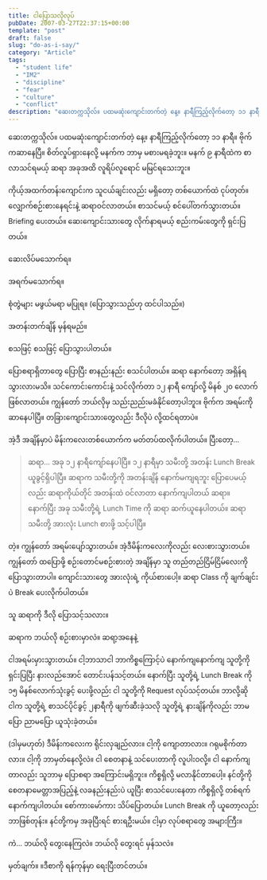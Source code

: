 ```yaml
---
title: ငါပြောသလိုလုပ်
pubDate: 2007-03-27T22:37:15+00:00
template: "post"
draft: false
slug: "do-as-i-say/"
category: "Article"
tags:
  - "student life"
  - "IM2"
  - "discipline"
  - "fear"
  - "culture"
  - "conflict"
description: "ဆေးတက္ကသိုလ်။ ပထမဆုံးကျောင်းတက်တဲ့ နေ့။ နာရီကြည့်လိုက်တော့ ၁၁ နာရီ။ ဗိုက်ကဆာနေပြီ။ စိတ်လှုပ်ရှားနေလို့ မနက်က ဘာမှ မစားမရခဲ့ဘူး။ မနက် ၉ နာရီထဲက စာလာသင်ရမယ့် ဆရာ အခုအထိ လူရိပ်လူရောင် မမြင်ရသေးဘူး။"
---
```


ဆေးတက္ကသိုလ်။ ပထမဆုံးကျောင်းတက်တဲ့ နေ့။ နာရီကြည့်လိုက်တော့ ၁၁ နာရီ။ ဗိုက်ကဆာနေပြီ။ စိတ်လှုပ်ရှားနေလို့ မနက်က ဘာမှ မစားမရခဲ့ဘူး။ မနက် ၉ နာရီထဲက စာလာသင်ရမယ့် ဆရာ အခုအထိ လူရိပ်လူရောင် မမြင်ရသေးဘူး။

ကိုယ့်အထက်တန်းကျောင်းက သူငယ်ချင်းလည်း မရှိတော့ တစ်ယောက်ထဲ ငုပ်တုတ်။ လျှောက်စဉ်းစားနေရင်းနဲ့ ဆရာဝင်လာတယ်။ စာသင်မယ့် စင်ပေါ်တက်သွားတယ်။ Briefing ပေးတယ်။ ဆေးကျောင်းသားတွေ လိုက်နာရမယ့် စည်းကမ်းတွေကို ရှင်းပြတယ်။

ဆေးလိပ်မသောက်ရ။

အရက်မသောက်ရ။

စုံတွဲများ မဖွယ်မရာ မပြုရ။ (ပြောသွားသည်ဟု ထင်ပါသည်။)

အတန်းတက်ချိန် မှန်ရမည်။

စသဖြင့် စသဖြင့် ပြောသွားပါတယ်။

ပြောစရာရှိတာတွေ ပြောပြီး စာနည်းနည်း စသင်ပါတယ်။ ဆရာ နောက်တော့ အရှိန်ရသွားလားမသိ။ သင်ကောင်းကောင်းနဲ့ သင်လိုက်တာ ၁၂ နာရီ ကျော်လို့ မိနစ် ၂၀ လောက်ဖြစ်လာတယ်။ ကျွန်တော် ဘယ်လိုမှ သည်းညည်းမခံနိုင်တော့ပါဘူး။ ဗိုက်က အရမ်းကိုဆာနေပါပြီ။ တခြားကျောင်းသားတွေလည်း ဒီလိုပဲ လို့ထင်ရတာပဲ။

အဲ့ဒီ အချိန်မှာပဲ မိန်းကလေးတစ်ယောက်က မတ်တပ်ထလိုက်ပါတယ်။ ပြီးတော့…

> ဆရာ… အခု ၁၂ နာရီကျော်နေပါပြီ။ ၁၂ နာရီမှာ သမီးတို့ အတန်း Lunch Break ယူခွင့်ရှိပါပြီ။ ဆရာက သမီးတို့ကို အတန်းချိန် နောက်မကျရဘူး ပြောပေမယ့်လည်း ဆရာကိုယ်တိုင် အတန်းထဲ ဝင်လာတာ နောက်ကျပါတယ် ဆရာ။ နောက်ပြီး အခု သမီးတို့ရဲ့ Lunch Time ကို ဆရာ ဆက်ယူနေပါတယ်။ ဆရာ သမီးတို့ အားလုံး Lunch စားဖို့ သင့်ပါပြီ။

တဲ့။ ကျွန်တော် အရမ်းပျော်သွားတယ်။ အဲ့ဒီမိန်းကလေးကိုလည်း လေးစားသွားတယ်။ ကျွန်တော် ထပြောဖို့ စဉ်းတောင်မစဉ်းစားတဲ့ အချိန်မှာ သူ တည်တည်ငြိမ်ငြိမ်လေးကို ပြောသွားတာပါ။ ကျောင်းသားတွေ အားလုံးရဲ့ ကိုယ်စားပေါ့။ ဆရာ Class ကို ချက်ချင်းပဲ Break ပေးလိုက်ပါတယ်။

သူ ဆရာကို ဒီလို ပြောသင့်သလား။

ဆရာက ဘယ်လို စဉ်းစားမှာလဲ။ ဆရာ့အနေနဲ့

ငါအရမ်းမှားသွားတယ်။ ငါ့ဘာသာငါ ဘာကိစ္စကြောင့်ပဲ နောက်ကျနောက်ကျ သူတို့ကို ရှင်းပြပြီး နားလည်အောင် တောင်းပန်သင့်တယ်။ နောက်ပြီး သူတို့ရဲ့ Lunch Break ကို ၁၅ မိနစ်လောက်သုံးခွင့် ပေးဖို့လည်း ငါ သူတို့ကို Request လုပ်သင့်တယ်။ ဘာလို့ဆို ငါက သူတို့ရဲ့ စာသင်ပိုင်ခွင့် ၂နာရီကို ဖျက်ဆီးခဲ့သလို သူတို့ရဲ့ နားချိန်ကိုလည်း ဘာမပြော ညာမပြော ယူသုံးခဲ့တယ်။

(ဒါမှမဟုတ်) ဒီမိန်းကလေးက ရိုင်းလှချည်လား။ ငါ့ကို ကျောတာလား။ ဂရုမစိုက်တာလား။ ငါ့ကို ဘာမှတ်နေလို့လဲ။ ငါ စေတနာနဲ့ သင်ပေးတာကို လူပါးဝလို့။ ငါ နောက်ကျတာလည်း သူဘာမှ ပြောစရာ အကြောင်းမရှိဘူး။ ကိစ္စရှိလို့ မလာနိုင်တာပေါ့။ နင်တို့ကို စေတနာမေတ္တာအပြည့်နဲ့ လခနည်းနည်းပဲ ယူပြီး စာသင်ပေးနေတာ ကိစ္စရှိလို့ တစ်ရက်နောက်ကျပါတယ်။ စော်ကားမော်ကား သိပ်ပြောတယ်။ Lunch Break ကို ယူတော့လည်း ဘာဖြစ်တုန်း။ နင်တို့ကမှ အခုပြီးရင် စားရဦးမယ်။ ငါ့မှာ လုပ်စရာတွေ အများကြီး။

ကဲ… ဘယ်လို တွေးနေကြလဲ။ ဘယ်လို တွေးရင် မှန်သလဲ။

မှတ်ချက်။ ။ဒီစာကို ရန်ကုန်မှာ ရေးပြီးတင်တယ်။
